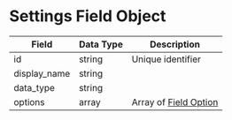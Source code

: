# Settings Field Object

Field | Data Type | Description
--- | --- | ---
id | string | Unique identifier
display_name | string | 
data_type | string | 
options | array | Array of [Field Option]

[Field Option]: /field_options/README.md
